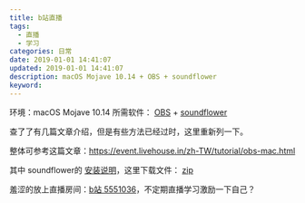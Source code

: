 ```yaml
---
title: b站直播
tags:
  - 直播
  - 学习
categories: 日常
date: 2019-01-01 14:41:07
updated: 2019-01-01 14:41:07
description: macOS Mojave 10.14 + OBS + soundflower  
keyword:
---
```



环境：macOS Mojave 10.14 
所需软件： [OBS](https://obsproject.com/) + [soundflower](http://www.fluxforge.com/vector/soundflower_2.0b2.zip)  


<!-- more -->

查了了有几篇文章介绍，但是有些方法已经过时，这里重新列一下。

整体可参考这篇文章：https://event.livehouse.in/zh-TW/tutorial/obs-mac.html

其中 soundflower的 [安装说明](https://www.fluxforge.com/blog/soundflower-os-x-10.11-10.12-macOS-sierra)，这里下载文件： [zip](http://www.fluxforge.com/vector/soundflower_2.0b2.zip)



羞涩的放上直播房间：[b站 5551036](https://live.bilibili.com/5551036)，不定期直播学习激励一下自己？

